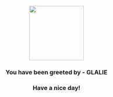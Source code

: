 <p align="center">
            <img src="https://raw.githubusercontent.com/PokeAPI/sprites/master/sprites/pokemon/362.png" width="150" height="150">
          </p>
          <h3 align="center">You have been greeted by - <b>GLALIE</b></h3>
          <h3 align="center">Have a nice day!</h3>
